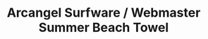 ---
inv_num: 2017-029
add_credit: Olia Lialina
url: 2017-029-arcangel-surfware-webmaster-summer-beach-towel
title: Arcangel Surfware / Webmaster Summer Beach Towel
year: '2017'
display_year: '2017'
medium: Beach towel with dye-sublimated digital graphic
dims: 58 x 28 in
pitch:
ps:
live_url:
youtube:
related_code:
subheading:
download:
commission:
layout: things-i-made
---